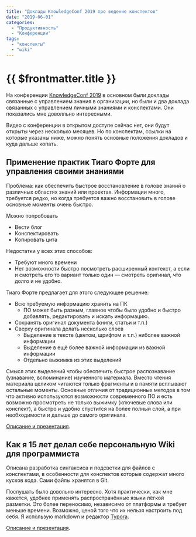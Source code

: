 ```yaml
---
title: "Доклады KnowledgeConf 2019 про ведение конспектов"
date: "2019-06-01"
categories: 
  - "Продуктивность"
  - "Конференции"
tags: 
  - "конспекты"
  - "wiki"
---
```


# {{ $frontmatter.title }}

На конференции [KnowledgeConf 2019](https://knowledgeconf.ru/2019/) в основном были доклады связанные с управлением знания в организации, но были и два доклада связанных с управлением личными знаниями и конспектами. Они показались мне доволльно интересными.

Видео с конференции в открытом доступе сейчас нет, они будут открыты через несколько месяцев. Но по конспектам, ссылки на которые указаны ниже, можно понять основные положения докладов и куда дальше копать.

## Применение практик Тиаго Форте для управления своими знаниями

Проблема: как обеспечить быстрое восстановление в голове знаний о различных областях знаний или проектах. Информации много, требуется редко, но когда требуется важно восстановить в голове основные моменты очень быстро.

Можно попробовать

- Вести блог
- Конспектировать
- Копировать цита

Недостатки у всех этих способов:

- Требуют много времени
- Нет возможности быстро посмотреть расширенный контекст, а если и смотреть его то вариант только один — смотреть оригинал, что долго и не удобно.

Тиаго Форте предлагает для этого следующее решение:

- Всю требуемую информацию хранить на ПК
    - ПО может быть разным, главное чтобы было удобно и быстро добавлять, редактировать и искать информацию.
- Сохранять оригинал документа (книги, статьи и т.п.)
- Сверху оригинала делать несколько слоев
    - Выделение в тексте (цветом, шрифтом и т.п.) ниболее важной информации
    - Выделение в ещё более важной информации из важной информации
    - Отдельно выжимка из этих выделений

Смысл этих выделений чтобы обеспечить быстрое распознавание (узнавание, вспоминание) изученного материала. Вместо чтения материала целиком читаются только фрагменты и в памяти всплывают остальные моменты. Основные отличия от традиционных методов в том что активно используются возможности современного ПО и есть возможно просмотреть не только выжимку (ключевые слова или конспект), а быстро и удобно спустится на более полный слой, а при необходимости и дальше до самого оригинала.

[Описание и презентация](https://knowledgeconf.ru/2019/abstracts/4755).

## Как я 15 лет делал себе персональную Wiki для программиста

Описана разработка синтаксиса и подсветки для файлов с конспектами, в особенности для конспектов которые содержат много кусков кода. Сами файлы хранятся в Git.

Послушать было довольно интересно. Хотя практически, как мне кажется, удобнее применять распространённые языки лёгкой разметки. Это более переносимо, независимо от платформы и требует меньше времени. Возможно, ценой того что их нельзя настроить под себя. Я использую markdown и редактор [Typora](http://way23.ru/typora-markdown-редактор/).

[Описание и презентация](https://knowledgeconf.ru/2019/abstracts/4431).
